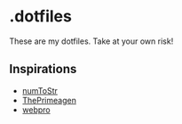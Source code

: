 # .dotfiles

These are my dotfiles. Take at your own risk!

## Inspirations

- [numToStr](https://github.com/numToStr/dotfiles/)
- [ThePrimeagen](https://github.com/ThePrimeagen/.dotfiles)
- [webpro](https://github.com/webpro/dotfiles/)
